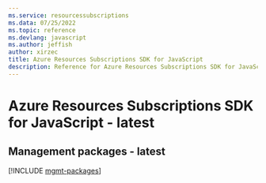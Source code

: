 ```yaml
---
ms.service: resourcessubscriptions
ms.data: 07/25/2022
ms.topic: reference
ms.devlang: javascript
ms.author: jeffish
author: xirzec
title: Azure Resources Subscriptions SDK for JavaScript
description: Reference for Azure Resources Subscriptions SDK for JavaScript
---
```

# Azure Resources Subscriptions SDK for JavaScript - latest

## Management packages - latest
[!INCLUDE [mgmt-packages](resources-subscriptions-mgmt-index.md)]